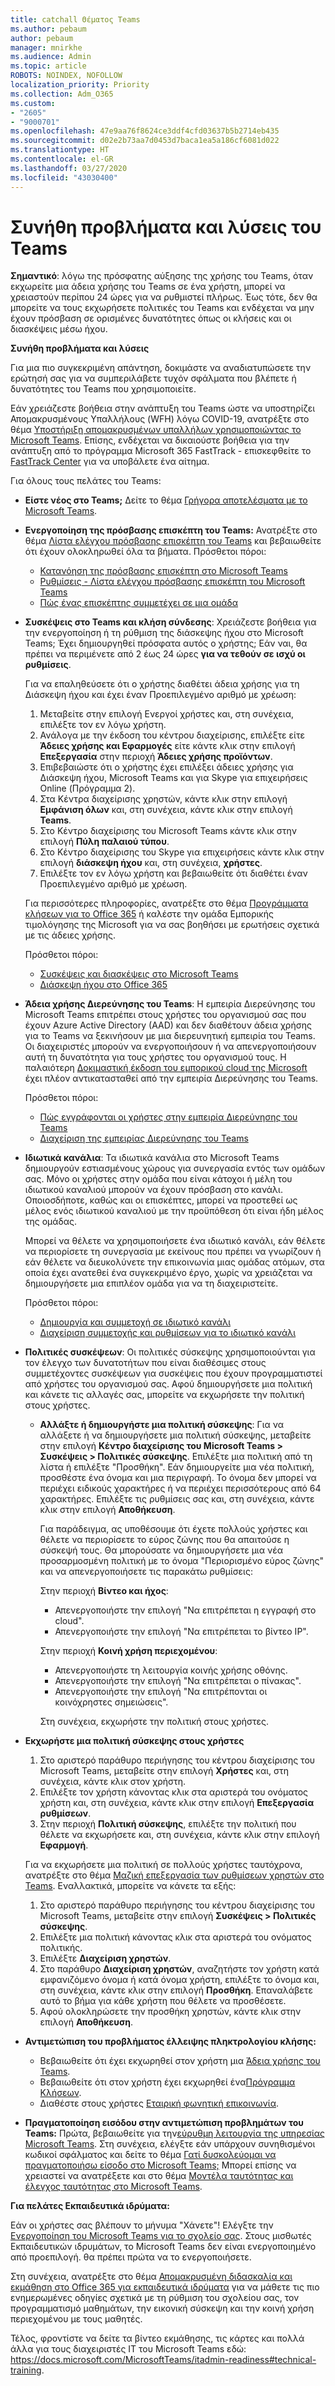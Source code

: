```yaml
---
title: catchall Θέματος Teams
ms.author: pebaum
author: pebaum
manager: mnirkhe
ms.audience: Admin
ms.topic: article
ROBOTS: NOINDEX, NOFOLLOW
localization_priority: Priority
ms.collection: Adm_O365
ms.custom:
- "2605"
- "9000701"
ms.openlocfilehash: 47e9aa76f8624ce3ddf4cfd03637b5b2714eb435
ms.sourcegitcommit: d02e2b73aa7d0453d7baca1ea5a186cf6081d022
ms.translationtype: HT
ms.contentlocale: el-GR
ms.lasthandoff: 03/27/2020
ms.locfileid: "43030400"
---
```

# <a name="teams-common-issues-and-resolutions"></a>Συνήθη προβλήματα και λύσεις του Teams

**Σημαντικό**: λόγω της πρόσφατης αύξησης της χρήσης του Teams, όταν εκχωρείτε μια άδεια χρήσης του Teams σε ένα χρήστη, μπορεί να χρειαστούν περίπου 24 ώρες για να ρυθμιστεί πλήρως. Έως τότε, δεν θα μπορείτε να τους εκχωρήσετε πολιτικές του Teams και ενδέχεται να μην έχουν πρόσβαση σε ορισμένες δυνατότητες όπως οι κλήσεις και οι διασκέψεις μέσω ήχου.

**Συνήθη προβλήματα και λύσεις**

Για μια πιο συγκεκριμένη απάντηση, δοκιμάστε να αναδιατυπώσετε την ερώτησή σας για να συμπεριλάβετε τυχόν σφάλματα που βλέπετε ή δυνατότητες του Teams που χρησιμοποιείτε.

Εάν χρειάζεστε βοήθεια στην ανάπτυξη του Teams ώστε να υποστηρίζει Απομακρυσμένους Υπαλλήλους (WFH) λόγω COVID-19, ανατρέξτε στο θέμα [Υποστήριξη απομακρυσμένων υπαλλήλων χρησιμοποιώντας το Microsoft Teams](https://docs.microsoft.com/microsoftteams/support-remote-work-with-teams). Επίσης, ενδέχεται να δικαιούστε βοήθεια για την ανάπτυξη από το πρόγραμμα Microsoft 365 FastTrack - επισκεφθείτε το [FastTrack Center](https://www.microsoft.com/fasttrack) για να υποβάλετε ένα αίτημα.

Για όλους τους πελάτες του Teams:

- **Είστε νέος στο Teams;** Δείτε το θέμα [Γρήγορα αποτελέσματα με το Microsoft Teams](https://docs.microsoft.com/microsoftteams/get-started-with-teams-quick-start).
- **Ενεργοποίηση της πρόσβασης επισκέπτη του Teams:** Ανατρέξτε στο θέμα [Λίστα ελέγχου πρόσβασης επισκέπτη του Teams](https://docs.microsoft.com/microsoftteams/guest-access-checklist) και βεβαιωθείτε ότι έχουν ολοκληρωθεί όλα τα βήματα. Πρόσθετοι πόροι:
    - [Κατανόηση της πρόσβασης επισκέπτη στο Microsoft Teams](https://docs.microsoft.com/microsoftteams/guest-access)
    - [Ρυθμίσεις - Λίστα ελέγχου πρόσβασης επισκέπτη του Microsoft Teams](https://docs.microsoft.com/microsoftteams/guest-access-checklist)
    - [Πώς ένας επισκέπτης συμμετέχει σε μια ομάδα](https://docs.microsoft.com/microsoftteams/guest-joins)

- **Συσκέψεις στο Teams και κλήση σύνδεσης**: Χρειάζεστε βοήθεια για την ενεργοποίηση ή τη ρύθμιση της διάσκεψης ήχου στο Microsoft Teams; Έχει δημιουργηθεί πρόσφατα αυτός ο χρήστης; Εάν ναι, θα πρέπει να περιμένετε από 2 έως 24 ώρες **για να τεθούν σε ισχύ οι ρυθμίσεις**. 

    Για να επαληθεύσετε ότι ο χρήστης διαθέτει άδεια χρήσης για τη Διάσκεψη ήχου και έχει έναν Προεπιλεγμένο αριθμό με χρέωση:
    1.    Μεταβείτε στην επιλογή Ενεργοί χρήστες και, στη συνέχεια, επιλέξτε τον εν λόγω χρήστη.
    2.    Ανάλογα με την έκδοση του κέντρου διαχείρισης, επιλέξτε είτε **Άδειες χρήσης και Εφαρμογές** είτε κάντε κλικ στην επιλογή **Επεξεργασία** στην περιοχή **Άδειες χρήσης προϊόντων**.
    3.    Επιβεβαιώστε ότι ο χρήστης έχει επιλέξει άδειες χρήσης για Διάσκεψη ήχου, Microsoft Teams και για Skype για επιχειρήσεις Online (Πρόγραμμα 2).
    4.    Στα Κέντρα διαχείρισης χρηστών, κάντε κλικ στην επιλογή **Εμφάνιση όλων** και, στη συνέχεια, κάντε κλικ στην επιλογή **Teams**.
    5.    Στο Κέντρο διαχείρισης του Microsoft Teams κάντε κλικ στην επιλογή **Πύλη παλαιού τύπου**.
    6.    Στο Κέντρο διαχείρισης του Skype για επιχειρήσεις κάντε κλικ στην επιλογή **διάσκεψη ήχου** και, στη συνέχεια, **χρήστες**.
    7.    Επιλέξτε τον εν λόγω χρήστη και βεβαιωθείτε ότι διαθέτει έναν Προεπιλεγμένο αριθμό με χρέωση.
    
    Για περισσότερες πληροφορίες, ανατρέξτε στο θέμα [Προγράμματα κλήσεων για το Office 365](https://docs.microsoft.com/microsoftteams/calling-plans-for-office-365) ή καλέστε την ομάδα Εμπορικής τιμολόγησης της Microsoft για να σας βοηθήσει με ερωτήσεις σχετικά με τις άδειες χρήσης.

    Πρόσθετοι πόροι:

    - [Συσκέψεις και διασκέψεις στο Microsoft Teams](https://docs.microsoft.com/microsoftteams/deploy-meetings-microsoft-teams-landing-page)
    - [Διάσκεψη ήχου στο Office 365](https://docs.microsoft.com/microsoftteams/audio-conferencing-in-office-365)

- **Άδεια χρήσης Διερεύνησης του Teams**: Η εμπειρία Διερεύνησης του Microsoft Teams επιτρέπει στους χρήστες του οργανισμού σας που έχουν Azure Active Directory (AAD) και δεν διαθέτουν άδεια χρήσης για το Teams να ξεκινήσουν με μια διερευνητική εμπειρία του Teams. Οι διαχειριστές μπορούν να ενεργοποιήσουν ή να απενεργοποιήσουν αυτή τη δυνατότητα για τους χρήστες του οργανισμού τους. Η παλαιότερη [Δοκιμαστική έκδοση του εμπορικού cloud της Microsoft](https://docs.microsoft.com/microsoftteams/iw-trial-teams) έχει πλέον αντικατασταθεί από την εμπειρία Διερεύνησης του Teams.

    Πρόσθετοι πόροι:

    - [Πώς εγγράφονται οι χρήστες στην εμπειρία Διερεύνησης του Teams](https://docs.microsoft.com/microsoftteams/teams-exploratory#how-users-sign-up-for-the-teams-exploratory-experience)
    - [Διαχείριση της εμπειρίας Διερεύνησης του Teams](https://docs.microsoft.com/microsoftteams/teams-exploratory#manage-the-teams-exploratory-experience)

- **Ιδιωτικά κανάλια**: Τα ιδιωτικά κανάλια στο Microsoft Teams δημιουργούν εστιασμένους χώρους για συνεργασία εντός των ομάδων σας. Μόνο οι χρήστες στην ομάδα που είναι κάτοχοι ή μέλη του ιδιωτικού καναλιού μπορούν να έχουν πρόσβαση στο κανάλι. Οποιοσδήποτε, καθώς και οι επισκέπτες, μπορεί να προστεθεί ως μέλος ενός ιδιωτικού καναλιού με την προϋπόθεση ότι είναι ήδη μέλος της ομάδας.

    Μπορεί να θέλετε να χρησιμοποιήσετε ένα ιδιωτικό κανάλι, εάν θέλετε να περιορίσετε τη συνεργασία με εκείνους που πρέπει να γνωρίζουν ή εάν θέλετε να διευκολύνετε την επικοινωνία μιας ομάδας ατόμων, στα οποία έχει ανατεθεί ένα συγκεκριμένο έργο, χωρίς να χρειάζεται να δημιουργήσετε μια επιπλέον ομάδα για να τη διαχειριστείτε.

    Πρόσθετοι πόροι:
    - [Δημιουργία και συμμετοχή σε ιδιωτικό κανάλι](https://docs.microsoft.com/microsoftteams/private-channels#private-channel-creation-and-membership)
    - [Διαχείριση συμμετοχής και ρυθμίσεων για το ιδιωτικό κανάλι](https://docs.microsoft.com/microsoftteams/private-channels#manage-private-channel-membership-and-settings)

- **Πολιτικές συσκέψεων**: Οι πολιτικές σύσκεψης χρησιμοποιούνται για τον έλεγχο των δυνατοτήτων που είναι διαθέσιμες στους συμμετέχοντες συσκέψεων για συσκέψεις που έχουν προγραμματιστεί από χρήστες του οργανισμού σας. Αφού δημιουργήσετε μια πολιτική και κάνετε τις αλλαγές σας, μπορείτε να εκχωρήσετε την πολιτική στους χρήστες. 
    - **Αλλάξτε ή δημιουργήστε μια πολιτική σύσκεψης**: Για να αλλάξετε ή να δημιουργήσετε μια πολιτική σύσκεψης, μεταβείτε στην επιλογή **Κέντρο διαχείρισης του Microsoft Teams > Συσκέψεις > Πολιτικές σύσκεψης**. Επιλέξτε μια πολιτική από τη λίστα ή επιλέξτε "Προσθήκη". Εάν δημιουργείτε μια νέα πολιτική, προσθέστε ένα όνομα και μια περιγραφή. Το όνομα δεν μπορεί να περιέχει ειδικούς χαρακτήρες ή να περιέχει περισσότερους από 64 χαρακτήρες. Επιλέξτε τις ρυθμίσεις σας και, στη συνέχεια, κάντε κλικ στην επιλογή **Αποθήκευση**.

        Για παράδειγμα, ας υποθέσουμε ότι έχετε πολλούς χρήστες και θέλετε να περιορίσετε το εύρος ζώνης που θα απαιτούσε η σύσκεψή τους. Θα μπορούσατε να δημιουργήσετε μια νέα προσαρμοσμένη πολιτική με το όνομα "Περιορισμένο εύρος ζώνης" και να απενεργοποιήσετε τις παρακάτω ρυθμίσεις:

        Στην περιοχή **Βίντεο και ήχος**:
        - Απενεργοποιήστε την επιλογή "Να επιτρέπεται η εγγραφή στο cloud".
        - Απενεργοποιήστε την επιλογή "Να επιτρέπεται το βίντεο IP".

        Στην περιοχή **Κοινή χρήση περιεχομένου**:
        - Απενεργοποιήστε τη λειτουργία κοινής χρήσης οθόνης.
        - Απενεργοποιήστε την επιλογή "Να επιτρέπεται ο πίνακας".
        - Απενεργοποιήστε την επιλογή "Να επιτρέπονται οι κοινόχρηστες σημειώσεις".

        Στη συνέχεια, εκχωρήστε την πολιτική στους χρήστες.

- **Εκχωρήστε μια πολιτική σύσκεψης στους χρήστες**

    1. Στο αριστερό παράθυρο περιήγησης του κέντρου διαχείρισης του Microsoft Teams, μεταβείτε στην επιλογή **Χρήστες** και, στη συνέχεια, κάντε κλικ στον χρήστη.
    2. Επιλέξτε τον χρήστη κάνοντας κλικ στα αριστερά του ονόματος χρήστη και, στη συνέχεια, κάντε κλικ στην επιλογή **Επεξεργασία ρυθμίσεων**.
    3. Στην περιοχή **Πολιτική σύσκεψης**, επιλέξτε την πολιτική που θέλετε να εκχωρήσετε και, στη συνέχεια, κάντε κλικ στην επιλογή **Εφαρμογή**.

    Για να εκχωρήσετε μια πολιτική σε πολλούς χρήστες ταυτόχρονα, ανατρέξτε στο θέμα [Μαζική επεξεργασία των ρυθμίσεων χρηστών στο Teams](https://docs.microsoft.com/microsoftteams/edit-user-settings-in-bulk). Εναλλακτικά, μπορείτε να κάνετε τα εξής:

    1. Στο αριστερό παράθυρο περιήγησης του κέντρου διαχείρισης του Microsoft Teams, μεταβείτε στην επιλογή **Συσκέψεις > Πολιτικές σύσκεψης**.
    2. Επιλέξτε μια πολιτική κάνοντας κλικ στα αριστερά του ονόματος πολιτικής.
    3. Επιλέξτε **Διαχείριση χρηστών**.
    4. Στο παράθυρο **Διαχείριση χρηστών**, αναζητήστε τον χρήστη κατά εμφανιζόμενο όνομα ή κατά όνομα χρήστη, επιλέξτε το όνομα και, στη συνέχεια, κάντε κλικ στην επιλογή **Προσθήκη**. Επαναλάβετε αυτό το βήμα για κάθε χρήστη που θέλετε να προσθέσετε.
    5. Αφού ολοκληρώσετε την προσθήκη χρηστών, κάντε κλικ στην επιλογή **Αποθήκευση**.

- **Αντιμετώπιση του προβλήματος έλλειψης πληκτρολογίου κλήσης:**  

    - Βεβαιωθείτε ότι έχει εκχωρηθεί στον χρήστη μια [Άδεια χρήσης του Teams](https://docs.microsoft.com/MicrosoftTeams/assign-teams-licenses).
    - Βεβαιωθείτε ότι στον χρήστη έχει εκχωρηθεί ένα[Πρόγραμμα Κλήσεων](https://docs.microsoft.com/MicrosoftTeams/calling-plan-landing-page).
    - Διαθέστε στους χρήστες [Εταιρική φωνητική επικοινωνία](https://docs.microsoft.com/skypeforbusiness/skype-for-business-hybrid-solutions/plan-your-phone-system-cloud-pbx-solution/enable-users-for-enterprise-voice-online-and-phone-system-voicemail#to-enable-your-users-for-phone-system-in-office-365-voice-and-voicemail).

- **Πραγματοποίηση εισόδου στην αντιμετώπιση προβλημάτων του Teams:** Πρώτα, βεβαιωθείτε για την[εύρυθμη λειτουργία της υπηρεσίας Microsoft Teams](https://admin.microsoft.com/Adminportal/Home?source=applauncher#/servicehealth). Στη συνέχεια, ελέγξτε εάν υπάρχουν συνηθισμένοι κωδικοί σφάλματος και δείτε το θέμα [Γατί δυσκολεύομαι να πραγματοποιήσω είσοδο στο Microsoft Teams;](https://support.office.com/article/a02f683b-61a3-4008-9447-ee60c5593b0f)  Μπορεί επίσης να χρειαστεί να ανατρέξετε και στο θέμα [Μοντέλα ταυτότητας και έλεγχος ταυτότητας στο Microsoft Teams](https://docs.microsoft.com/MicrosoftTeams/identify-models-authentication).

**Για πελάτες Εκπαιδευτικά ιδρύματα:**

Εάν οι χρήστες σας βλέπουν το μήνυμα "Χάνετε"! Ελέγξτε την [Ενεργοποίηση του Microsoft Teams για το σχολείο σας](https://docs.microsoft.com/microsoft-365/education/intune-edu-trial/enable-microsoft-teams). Στους μισθωτές Εκπαιδευτικών ιδρυμάτων, το Microsoft Teams δεν είναι ενεργοποιημένο από προεπιλογή. θα πρέπει πρώτα να το ενεργοποιήσετε.

Στη συνέχεια, ανατρέξτε στο θέμα [Απομακρυσμένη διδασκαλία και εκμάθηση στο Office 365 για εκπαιδευτικά ιδρύματα](https://support.office.com/article/remote-teaching-and-learning-in-office-365-education-f651ccae-7b65-478b-8366-51bb884025c4) για να μάθετε τις πιο ενημερωμένες οδηγίες σχετικά με τη ρύθμιση του σχολείου σας, τον προγραμματισμό μαθημάτων, την εικονική σύσκεψη και την κοινή χρήση περιεχομένου με τους μαθητές.

Τέλος, φροντίστε να δείτε τα βίντεο εκμάθησης, τις κάρτες και πολλά άλλα για τους διαχειριστές ΙΤ του Microsoft Teams εδώ: https://docs.microsoft.com/MicrosoftTeams/itadmin-readiness#technical-training. 
